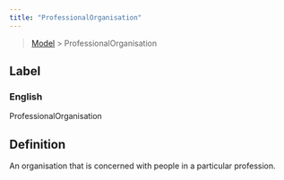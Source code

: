 ```yaml
---
title: "ProfessionalOrganisation"
---
```


> [Model](../../) > ProfessionalOrganisation

## Label

### English
ProfessionalOrganisation


## Definition
An organisation that is concerned with people in a particular profession. 


    
